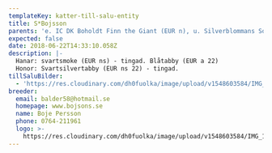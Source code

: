 ```yaml
---
templateKey: katter-till-salu-entity
title: S*Bojsson
parents: 'e. IC DK Boholdt Finn the Giant (EUR n), u. Silverblommans Soroya (EUR ns 22)'
expected: false
date: 2018-06-22T14:33:10.058Z
description: |-
  Hanar: svartsmoke (EUR ns) - tingad. Blåtabby (EUR a 22)
  Honor: Svartsilvertabby (EUR ns 22) - tingad.
tillSaluBilder:
  - 'https://res.cloudinary.com/dh0fuolka/image/upload/v1548603584/IMG_1515.jpg'
breeder:
  email: balder58@hotmail.se
  homepage: www.bojsons.se
  name: Boje Persson
  phone: 0764-211961
  logo: >-
    https://res.cloudinary.com/dh0fuolka/image/upload/v1548603584/IMG_1515.jpg
---
```


